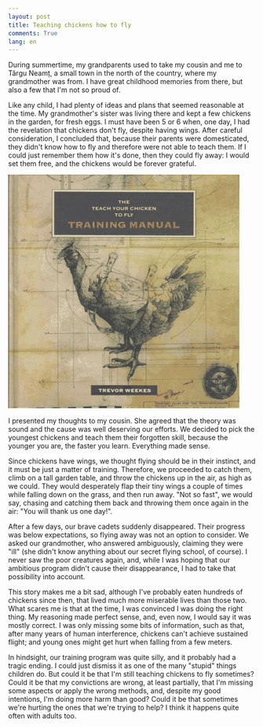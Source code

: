 ```yaml
---
layout: post
title: Teaching chickens how to fly
comments: True
lang: en
---
```


During summertime, my grandparents used to take my cousin and me to Târgu Neamț, a small town in the north of the country, where my grandmother was from. I have great childhood memories from there, but also a few that I'm not so proud of.

<!--more-->

Like any child, I had plenty of ideas and plans that seemed reasonable at the time. My grandmother's sister was living there and kept a few chickens in the garden, for fresh eggs. I must have been 5 or 6 when, one day, I had the revelation that chickens don't fly, despite having wings. After careful consideration, I concluded that, because their parents were domesticated, they didn't know how to fly and therefore were not able to teach them. If I could just remember them how it's done, then they could fly away: I would set them free, and the chickens would be forever grateful.

![Teach your chicken to fly training manual](/assets/teach-your-chicken-to-fly-manual.jpg "Teach your chicken to fly training manual")

I presented my thoughts to my cousin. She agreed that the theory was sound and the cause was well deserving our efforts. We decided to pick the youngest chickens and teach them their forgotten skill, because the younger you are, the faster you learn. Everything made sense.

Since chickens have wings, we thought flying should be in their instinct, and it must be just a matter of training. Therefore, we proceeded to catch them, climb on a tall garden table, and throw the chickens up in the air, as high as we could. They would desperately flap their tiny wings a couple of times while falling down on the grass, and then run away. "Not so fast", we would say, chasing and catching them back and throwing them once again in the air: "You will thank us one day!".

After a few days, our brave cadets suddenly disappeared. Their progress was below expectations, so flying away was not an option to consider. We asked our grandmother, who answered ambiguously, claiming they were "ill" (she didn't know anything about our secret flying school, of course). I never saw the poor creatures again, and, while I was hoping that our ambitious program didn't cause their disappearance, I had to take that possibility into account.

This story makes me a bit sad, although I've probably eaten hundreds of chickens since then, that lived much more miserable lives than those two. What scares me is that at the time, I was convinced I was doing the right thing. My reasoning made perfect sense, and, even now, I would say it was mostly correct. I was only missing some bits of information, such as that, after many years of human interference, chickens can't achieve sustained flight; and young ones might get hurt when falling from a few meters.

In hindsight, our training program was quite silly, and it probably had a tragic ending. I could just dismiss it as one of the many "stupid" things children do. But could it be that I'm still teaching chickens to fly sometimes? Could it be that my convictions are wrong, at least partially, that I'm missing some aspects or apply the wrong methods, and, despite my good intentions, I'm doing more harm than good? Could it be that sometimes we're hurting the ones that we're trying to help? I think it happens quite often with adults too.
